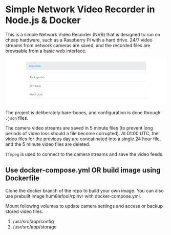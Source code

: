 # Simple Network Video Recorder  in Node.js & Docker
This is a simple Network Video Recorder (NVR) that is designed to run on cheap hardware, such as a Raspberry Pi with a hard drive. 24/7 video streams from network cameras are saved, and the recorded files are browsable from a basic web interface.

![Camera locations](/app/images/camera-locations.png)

The project is deliberately bare-bones, and configuration is done through `.json` files.

The camera video streams are saved in 5 minute files (to prevent long periods of video loss should a file become corrupted). At 01:00 UTC, the video files for the previous day are concatinated into a single 24 hour file, and the 5 minute video files are deleted.

`ffmpeg` is used to connect to the camera streams and save the video feeds.

## Use docker-compose.yml OR build image using Dockerfile
Clone the docker branch of the repo to build your own image.
You can also use prebuilt image hum8lefool/rpinvr with docker-compose.yml.

Mount following volumes to update camera settings and access or backup stored video files.
1. /usr/src/app/config
2. /usr/src/app/storage
